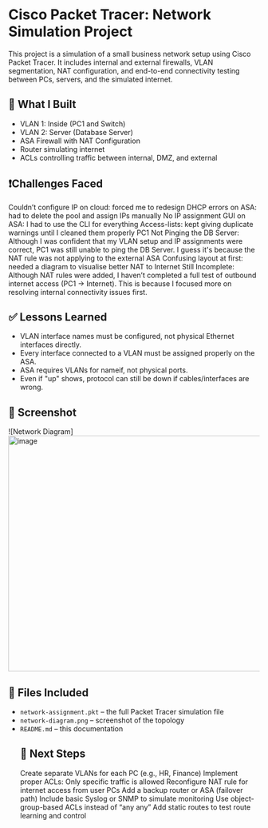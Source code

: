 # Cisco Packet Tracer: Network Simulation Project
This project is a simulation of a small business network setup using Cisco Packet Tracer. It includes internal and external firewalls, VLAN segmentation, NAT configuration, and end-to-end connectivity testing between PCs, servers, and the simulated internet.
## 🔧 What I Built
- VLAN 1: Inside (PC1 and Switch)
- VLAN 2: Server (Database Server)
- ASA Firewall with NAT Configuration
- Router simulating internet
- ACLs controlling traffic between internal, DMZ, and external
## ❗Challenges Faced
Couldn’t configure IP on cloud: forced me to redesign
DHCP errors on ASA: had to delete the pool and assign IPs manually
No IP assignment GUI on ASA: I had to use the CLI for everything
Access-lists: kept giving duplicate warnings until I cleaned them properly
PC1 Not Pinging the DB Server: Although I was confident that my VLAN setup and IP assignments were correct, PC1 was still unable to ping the DB Server. I guess it's because the NAT rule was not applying to the external ASA
Confusing layout at first: needed a diagram to visualise better
NAT to Internet Still Incomplete: Although NAT rules were added, I haven’t completed a full test of outbound internet access (PC1 → Internet). This is because I focused more on resolving internal connectivity issues first.
## ✅ Lessons Learned
- VLAN interface names must be configured, not physical Ethernet interfaces directly.
- Every interface connected to a VLAN must be assigned properly on the ASA.
- ASA requires VLANs for nameif, not physical ports.
- Even if "up" shows, protocol can still be down if cables/interfaces are wrong.
## 📸 Screenshot
![Network Diagram] <img width="956" height="472" alt="image" src="https://github.com/user-attachments/assets/7fb30d60-df26-4693-b38e-f4ec9a4d18b4" />
## 📂 Files Included
- `network-assignment.pkt` – the full Packet Tracer simulation file
- `network-diagram.png` – screenshot of the topology
- `README.md` – this documentation
  ## 🧠 Next Steps
  Create separate VLANs for each PC (e.g., HR, Finance)
Implement proper ACLs: Only specific traffic is allowed
Reconfigure NAT rule for internet access from user PCs
Add a backup router or ASA (failover path)
Include basic Syslog or SNMP to simulate monitoring
Use object-group-based ACLs instead of “any any”
Add static routes to test route learning and control
